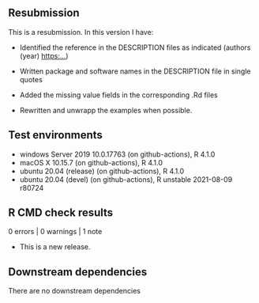 ## Resubmission
This is a resubmission. In this version I have:

* Identified the reference in the DESCRIPTION files as indicated (authors (year) <https:...>)

* Written package and software names in the DESCRIPTION file in single quotes

* Added the missing value fields in the corresponding .Rd files

* Rewritten and unwrapp the examples when possible.


## Test environments
* windows Server 2019 10.0.17763 (on github-actions), R 4.1.0
* macOS X 10.15.7 (on github-actions), R 4.1.0
* ubuntu 20.04 (release) (on github-actions), R 4.1.0
* ubuntu 20.04 (devel) (on github-actions), R unstable 2021-08-09 r80724

## R CMD check results

0 errors | 0 warnings | 1 note

* This is a new release.

## Downstream dependencies
There are no downstream dependencies

